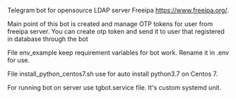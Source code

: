 Telegram bot for opensource LDAP server Freeipa https://www.freeipa.org/.

Main point of this bot is created and manage OTP tokens for user  from freeipa server. You can create otp token and send it to user that registered in database through the bot 

File env_example keep requirement variables for bot work. Rename it in .env for use.

File install_python_centos7.sh use for auto install python3.7 on Centos 7. 

For running bot on server use tgbot.service file. It's custom systemd unit.
